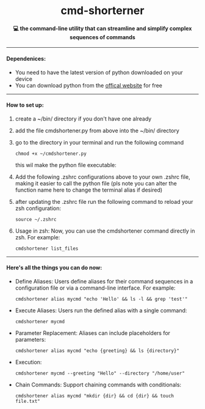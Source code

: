 <div align="center">
	
# cmd-shorterner

#### 💻 the command-line utility that can streamline and simplify complex sequences of commands

</div>

----

#### Dependenices: 
   - You need to have the latest version of python downloaded on your device
   - You can download python from the [offical website](https://www.oracle.com/uk/java/technologies/downloads/) for free

----

#### How to set up: 

1. create a ~/bin/ directory if you don't have one already

2. add the file cmdshortener.py from above into the ~/bin/ directory

3. go to the directory in your terminal and run the following command 
   ```
   chmod +x ~/cmdshortener.py
   ```
   this wil make the python file executable:

5. Add the following .zshrc configurations above to your own .zshrc file, making it easier to call the python file (pls note you can alter the function name here to change the terminal alias if desired)

6. after updating the .zshrc file run the following command to reload your zsh configuration:
   ```
   source ~/.zshrc
   ```

7. Usage in zsh: Now, you can use the cmdshortener command directly in zsh. For example:
    ```
   cmdshortener list_files
    ```


----

#### Here's all the things you can do now: 

- Define Aliases: Users define aliases for their command sequences in a configuration file or via a command-line interface. For example:

  ```
  cmdshortener alias mycmd "echo 'Hello' && ls -l && grep 'test'"
  ```



- Execute Aliases: Users run the defined alias with a single command:
	```
	cmdshortener mycmd
	```


- Parameter Replacement: Aliases can include placeholders for parameters:
	```
	cmdshortener alias mycmd "echo {greeting} && ls {directory}"
	```


- Execution:
	```
	cmdshortener mycmd --greeting "Hello" --directory "/home/user"
	```


- Chain Commands: Support chaining commands with conditionals:
	```
	cmdshortener alias mycmd "mkdir {dir} && cd {dir} && touch file.txt"
	```
